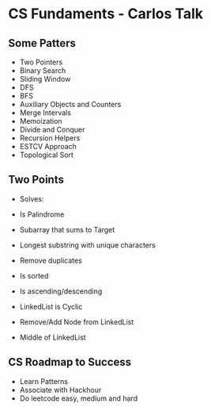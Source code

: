 # CS Fundaments - Carlos Talk

## Some Patters

- Two Pointers
- Binary Search
- Sliding Window
- DFS
- BFS
- Auxiliary Objects and Counters
- Merge Intervals
- Memoization
- Divide and Conquer
- Recursion Helpers
- ESTCV Approach
- Topological Sort

## Two Points

- Solves:

- Is Palindrome
- Subarray that sums to Target
- Longest substring with unique characters
- Remove duplicates
- Is sorted
- Is ascending/descending
- LinkedList is Cyclic
- Remove/Add Node from LinkedList
- Middle of LinkedList

## CS Roadmap to Success

- Learn Patterns
- Associate with Hackhour
- Do leetcode easy, medium and hard